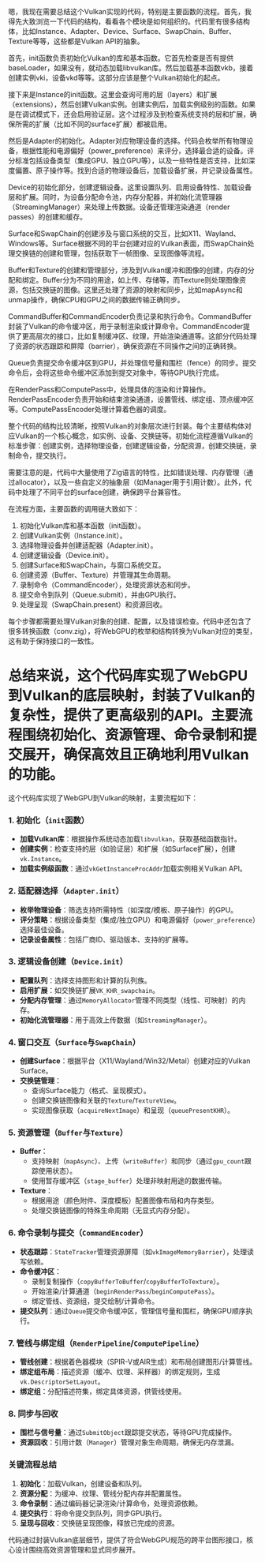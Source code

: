 嗯，我现在需要总结这个Vulkan实现的代码，特别是主要函数的流程。首先，我得先大致浏览一下代码的结构，看看各个模块是如何组织的。代码里有很多结构体，比如Instance、Adapter、Device、Surface、SwapChain、Buffer、Texture等等，这些都是Vulkan API的抽象。

首先，init函数负责初始化Vulkan的库和基本函数。它首先检查是否有提供baseLoader，如果没有，就动态加载libvulkan库。然后加载基本函数vkb，接着创建实例vki，设备vkd等等。这部分应该是整个Vulkan初始化的起点。

接下来是Instance的init函数。这里会查询可用的层（layers）和扩展（extensions），然后创建Vulkan实例。创建实例后，加载实例级别的函数。如果是在调试模式下，还会启用验证层。这个过程涉及到检查系统支持的层和扩展，确保所需的扩展（比如不同的surface扩展）都被启用。

然后是Adapter的初始化。Adapter对应物理设备的选择。代码会枚举所有物理设备，根据性能和电源偏好（power_preference）来评分，选择最合适的设备。评分标准包括设备类型（集成GPU、独立GPU等），以及一些特性是否支持，比如深度偏置、原子操作等。找到合适的物理设备后，加载设备扩展，并记录设备属性。

Device的初始化部分，创建逻辑设备。这里设置队列、启用设备特性、加载设备层和扩展。同时，为设备分配命令池，内存分配器，并初始化流管理器（StreamingManager）来处理上传数据。设备还管理渲染通道（render passes）的创建和缓存。

Surface和SwapChain的创建涉及与窗口系统的交互，比如X11、Wayland、Windows等。Surface根据不同的平台创建对应的Vulkan表面，而SwapChain处理交换链的创建和管理，包括获取下一帧图像、呈现图像等流程。

Buffer和Texture的创建和管理部分，涉及到Vulkan缓冲和图像的创建，内存的分配和绑定。Buffer分为不同的用途，如上传、存储等，而Texture则处理图像资源，包括交换链的图像。这里还处理了资源的映射和同步，比如mapAsync和unmap操作，确保CPU和GPU之间的数据传输正确同步。

CommandBuffer和CommandEncoder负责记录和执行命令。CommandBuffer封装了Vulkan的命令缓冲区，用于录制渲染或计算命令。CommandEncoder提供了更高层次的接口，比如复制缓冲区、纹理，开始渲染通道等。这部分代码处理了资源的状态跟踪和屏障（barrier），确保资源在不同操作之间的正确转换。

Queue负责提交命令缓冲区到GPU，并处理信号量和围栏（fence）的同步。提交命令后，会将这些命令缓冲区添加到提交对象中，等待GPU执行完成。

在RenderPass和ComputePass中，处理具体的渲染和计算操作。RenderPassEncoder负责开始和结束渲染通道，设置管线、绑定组、顶点缓冲区等。ComputePassEncoder处理计算着色器的调度。

整个代码的结构比较清晰，按照Vulkan的对象层次进行封装。每个主要结构体对应Vulkan的一个核心概念，如实例、设备、交换链等。初始化流程遵循Vulkan的标准步骤：创建实例，选择物理设备，创建逻辑设备，分配资源，创建交换链，录制命令，提交执行。

需要注意的是，代码中大量使用了Zig语言的特性，比如错误处理、内存管理（通过allocator），以及一些自定义的抽象层（如Manager用于引用计数）。此外，代码中处理了不同平台的surface创建，确保跨平台兼容性。

在流程方面，主要函数的调用链大致如下：

1. 初始化Vulkan库和基本函数（init函数）。
2. 创建Vulkan实例（Instance.init）。
3. 选择物理设备并创建适配器（Adapter.init）。
4. 创建逻辑设备（Device.init）。
5. 创建Surface和SwapChain，与窗口系统交互。
6. 创建资源（Buffer、Texture）并管理其生命周期。
7. 录制命令（CommandEncoder），处理资源状态和同步。
8. 提交命令到队列（Queue.submit），并由GPU执行。
9. 处理呈现（SwapChain.present）和资源回收。

每个步骤都需要处理Vulkan对象的创建、配置，以及错误检查。代码中还包含了很多转换函数（conv.zig），将WebGPU的枚举和结构转换为Vulkan对应的类型，这有助于保持接口的一致性。

总结来说，这个代码库实现了WebGPU到Vulkan的底层映射，封装了Vulkan的复杂性，提供了更高级别的API。主要流程围绕初始化、资源管理、命令录制和提交展开，确保高效且正确地利用Vulkan的功能。
================================================
这个代码库实现了WebGPU到Vulkan的映射，主要流程如下：

### 1. **初始化（`init`函数）**
- **加载Vulkan库**：根据操作系统动态加载`libvulkan`，获取基础函数指针。
- **创建实例**：检查支持的层（如验证层）和扩展（如Surface扩展），创建`vk.Instance`。
- **加载实例级函数**：通过`vkGetInstanceProcAddr`加载实例相关Vulkan API。

### 2. **适配器选择（`Adapter.init`）**
- **枚举物理设备**：筛选支持所需特性（如深度/模板、原子操作）的GPU。
- **评分策略**：根据设备类型（集成/独立GPU）和电源偏好（`power_preference`）选择最佳设备。
- **记录设备属性**：包括厂商ID、驱动版本、支持的扩展等。

### 3. **逻辑设备创建（`Device.init`）**
- **配置队列**：选择支持图形和计算的队列族。
- **启用扩展**：如交换链扩展`VK_KHR_swapchain`。
- **分配内存管理**：通过`MemoryAllocator`管理不同类型（线性、可映射）的内存。
- **初始化流管理器**：用于高效上传数据（如`StreamingManager`）。

### 4. **窗口交互（`Surface`与`SwapChain`）**
- **创建Surface**：根据平台（X11/Wayland/Win32/Metal）创建对应的Vulkan Surface。
- **交换链管理**：
  - 查询Surface能力（格式、呈现模式）。
  - 创建交换链图像和关联的`Texture`/`TextureView`。
  - 实现图像获取（`acquireNextImage`）和呈现（`queuePresentKHR`）。

### 5. **资源管理（`Buffer`与`Texture`）**
- **Buffer**：
  - 支持映射（`mapAsync`）、上传（`writeBuffer`）和同步（通过`gpu_count`跟踪使用状态）。
  - 使用暂存缓冲区（`stage_buffer`）处理非映射用途的数据传输。
- **Texture**：
  - 根据用途（颜色附件、深度模板）配置图像布局和内存类型。
  - 处理交换链图像的特殊生命周期（无显式内存分配）。

### 6. **命令录制与提交（`CommandEncoder`）**
- **状态跟踪**：`StateTracker`管理资源屏障（如`vkImageMemoryBarrier`），处理读写依赖。
- **命令缓冲区**：
  - 录制复制操作（`copyBufferToBuffer`/`copyBufferToTexture`）。
  - 开始渲染/计算通道（`beginRenderPass`/`beginComputePass`）。
  - 绑定管线、资源组，提交绘制/计算命令。
- **提交队列**：通过`Queue`提交命令缓冲区，管理信号量和围栏，确保GPU顺序执行。

### 7. **管线与绑定组（`RenderPipeline`/`ComputePipeline`）**
- **管线创建**：根据着色器模块（SPIR-V或AIR生成）和布局创建图形/计算管线。
- **绑定组布局**：描述资源（缓冲、纹理、采样器）的绑定规则，生成`vk.DescriptorSetLayout`。
- **绑定组**：分配描述符集，绑定具体资源，供管线使用。

### 8. **同步与回收**
- **围栏与信号量**：通过`SubmitObject`跟踪提交状态，等待GPU完成操作。
- **资源回收**：引用计数（`Manager`）管理对象生命周期，确保无内存泄漏。

### 关键流程总结
1. **初始化**：加载Vulkan，创建设备和队列。
2. **资源分配**：为缓冲、纹理、管线分配内存并配置属性。
3. **命令录制**：通过编码器记录渲染/计算命令，处理资源依赖。
4. **提交执行**：将命令提交到队列，同步GPU执行。
5. **呈现与回收**：交换链呈现图像，释放已完成的资源。

代码通过封装Vulkan底层细节，提供了符合WebGPU规范的跨平台图形接口，核心设计围绕高效资源管理和显式同步展开。